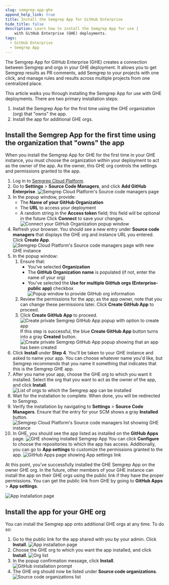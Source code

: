 ```yaml
---
slug: semgrep-app-ghe
append_help_link: true
title: Install the Semgrep App for GitHub Enterprise
hide_title: false
description: Learn how to install the Semgrep App for use |
    with GitHub Enterprise (GHE) deployments.
tags:
  - GitHub Enterprise
  - Semgrep App
---
```


The Semgrep App for GitHub Enterprise (GHE) creates a connection between Semgrep
and orgs in your GHE deployment. It allows you to get Semgrep results as PR
comments, add Semgrep to your projects with one click, and manage rules and
results across multiple projects from one centralized place.

This article walks you through installing the Semgrep App for use with GHE
deployments. There are two primary installation steps:

1. Install the Semgrep App for the first time using the GHE organization (org)
   that "owns" the app.
2. Install the app for additional GHE orgs.

## Install the Semgrep App for the first time using the organization that "owns" the app

When you install the Semgrep App for GHE for the first time in your GHE
instance, you must choose the organization within your deployment to act as the
owner of the app. As the owner, this GHE org controls the settings and
permissions granted to the app.

1. Log in to [Semgrep Cloud Platform](https://semgrep.dev/login/).
1. Go to **Settings** > **Source Code Managers**, and click **Add GitHub
   Enterprise**.
   ![Semgrep Cloud Platform's Source code managers page](/img/ghe-1.png#md-width)
1. In the popup window, provide:
   - The **Name of your GitHub Organization**
   - The **URL** to access your deployment
   - A random string in the **Access token** field; this field will be optional in the future
    Click **Connect** to save your changes.
   ![Connect your GitHub Organization popup window](/img/ghe-2.png#md-width)
1. Refresh your browser. You should see a new entry under **Source code
   managers** that displays the GHE org and instance URL you entered. Click
   **Create App**.
   ![Semgrep Cloud Platform's Source code managers page with new GHE instance](/img/ghe-3.png#md-width)
2. In the popup window:
   1. Ensure that:
      - You've selected **Organization**
      - The **GitHub Organization name** is populated (if not, enter the name of
        your org)
      - You've selected the **Use for multiple GitHub orgs (Enterprise-public
        app)** checkbox
      ![Popup window to provide GitHub org information](/img/ghe-4.png#md-width)
   2. Review the permissions for the app; as the app owner, note that you can
   change these permissions later. Click **Create GitHub App** to proceed.
   3. Click **Create GitHub App** to proceed.
      ![Create private Semgrep GitHub App popup with option to create app](/img/ghe-5.png#md-width)
      If this step is successful, the blue **Create GitHub App** button turns into a gray **Created** button.
      ![Create private Semgrep GitHub App popup showing that an app has been created](/img/ghe-6.png#md-width)
3. Click **Install** under **Step 4**. You'll be taken to your GHE instance and
   asked to name your app. You can choose whatever name you'd like, but Semgrep
   recommends that you name it something that indicates that this is the Semgrep
   GHE app.
4. After you name your app, choose the GHE org to which you want it installed.
   Select the org that you want to act as the owner of the app, and click
   **Install**.
   ![List of orgs to which the Semgrep app can be installed](/img/ghe-7.png#md-width)
5. Wait for the installation to complete. When done, you will be redirected to
   Semgrep.
6. Verify the installation by navigating to **Settings** > **Source Code
   Managers**. Ensure that the entry for your SCM shows a gray **Installed**
   button.
   ![Semgrep Cloud Platform's Source code managers list showing GHE instance](/img/ghe-8.png#md-width)
7. In GHE, you should see the app listed as installed on the **GitHub Apps**
   page.
   ![GHE showing installed Semgrep App](/img/ghe-9.png#md-width)
   You can click **Configure** to choose the repositories to which the app
   has access. Additionally, you can go to **App settings** to customize the
   permissions granted to the app.
   ![GitHub Apps page showing App settings link](/img/ghe-10.png#md-width)

At this point, you've successfully installed the GHE Semgrep App on the owner GHE org. In the future, other members of your GHE instance can install the app on their GHE orgs using the public link if they have the proper permissions. You can get the public link from GHE by going to **GitHub Apps** > **App settings**.

![App installation page](/img/ghe-11.png#md-width)

## Install the app for your GHE org

You can install the Semgrep app onto additional GHE orgs at any time. To do so:

1. Go to the public link for the app shared with you by your admin. Click **Install**.
   ![App installation page](/img/ghe-12.png#md-width)
2. Choose the GHE org to which you want the app installed, and click **Install**.
   ![Org list](/img/ghe-13.png#md-width)
3. In the popup confirmation message, click **Install**.
   ![GitHub installation prompt](/img/ghe-14.png#md-width)
4. The GHE org should now be listed under **Source code organizations**.
    ![Source code organizations list](/img/ghe-15.png#md-width)
